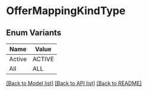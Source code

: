 # OfferMappingKindType

## Enum Variants

| Name | Value |
|---- | -----|
| Active | ACTIVE |
| All | ALL |


[[Back to Model list]](../README.md#documentation-for-models) [[Back to API list]](../README.md#documentation-for-api-endpoints) [[Back to README]](../README.md)


